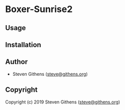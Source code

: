 # Boxer-Sunrise2

## Usage

## Installation

## Author

* Steven Githens (steve@githens.org)

## Copyright

Copyright (c) 2019 Steven Githens (steve@githens.org)
